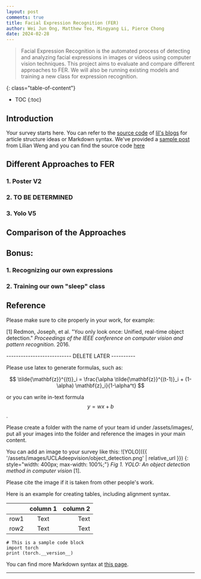 ```yaml
---
layout: post
comments: true
title: Facial Expression Recognition (FER)
author: Wei Jun Ong, Matthew Teo, Mingyang Li, Pierce Chong
date: 2024-02-28
---
```



> Facial Expression Recognition is the automated process of detecting and analyzing facial expressions in images or videos using computer vision techniques. This project aims to evaluate and compare different approaches to FER. We will also be running existing models and training a new class for expression recognition.


<!--more-->
{: class="table-of-content"}
* TOC
{:toc}

## Introduction
Your survey starts here. You can refer to the [source code](https://github.com/lilianweng/lil-log/tree/master/_posts) of [lil's blogs](https://lilianweng.github.io/lil-log/) for article structure ideas or Markdown syntax. We've provided a [sample post](https://ucladeepvision.github.io/CS188-Projects-2022Winter/2017/06/21/an-overview-of-deep-learning.html) from Lilian Weng and you can find the source code [here](https://raw.githubusercontent.com/UCLAdeepvision/CS188-Projects-2022Winter/main/_posts/2017-06-21-an-overview-of-deep-learning.md)

## Different Approaches to FER
### 1. Poster V2



### 2. TO BE DETERMINED


### 3. Yolo V5


## Comparison of the Approaches

## Bonus:

### 1. Recognizing our own expressions

### 2. Training our own "sleep" class

## Reference
Please make sure to cite properly in your work, for example:

[1] Redmon, Joseph, et al. "You only look once: Unified, real-time object detection." *Proceedings of the IEEE conference on computer vision and pattern recognition*. 2016.

--------------------------- DELETE LATER ----------

Please use latex to generate formulas, such as:

$$
\tilde{\mathbf{z}}^{(t)}_i = \frac{\alpha \tilde{\mathbf{z}}^{(t-1)}_i + (1-\alpha) \mathbf{z}_i}{1-\alpha^t}
$$

or you can write in-text formula $$y = wx + b$$.

Please create a folder with the name of your team id under /assets/images/, put all your images into the folder and reference the images in your main content.

You can add an image to your survey like this:
![YOLO]({{ '/assets/images/UCLAdeepvision/object_detection.png' | relative_url }})
{: style="width: 400px; max-width: 100%;"}
*Fig 1. YOLO: An object detection method in computer vision* [1].

Please cite the image if it is taken from other people's work.

Here is an example for creating tables, including alignment syntax.

|             | column 1    |  column 2     |
| :---        |    :----:   |          ---: |
| row1        | Text        | Text          |
| row2        | Text        | Text          |

```
# This is a sample code block
import torch
print (torch.__version__)
```

You can find more Markdown syntax at [this page](https://www.markdownguide.org/basic-syntax/).

---

